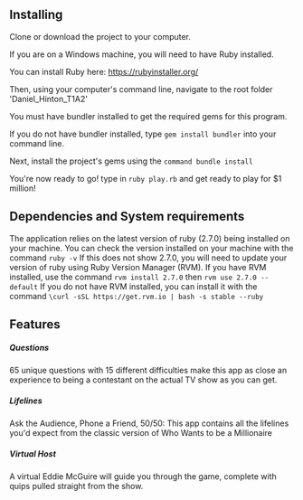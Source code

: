 ## Installing

Clone or download the project to your computer.

If you are on a Windows machine, you will need to have Ruby installed.

You can install Ruby here: https://rubyinstaller.org/

Then, using your computer's command line, navigate to the root folder 'Daniel_Hinton_T1A2'

You must have bundler installed to get the required gems for this program.

If you do not have bundler installed, type `gem install bundler` into your command line.

Next, install the project's gems using the `command bundle install`

You're now ready to go! type in `ruby play.rb` and get ready to play for $1 million!

## Dependencies and System requirements
The application relies on the latest version of ruby (2.7.0) being installed on your machine. You can check the version installed on your machine with the command `ruby -v`
If this does not show 2.7.0, you will need to update your version of ruby using Ruby Version Manager (RVM).
If you have RVM installed, use the command `rvm install 2.7.0` then `rvm use 2.7.0 --default`
If you do not have RVM installed, you can install it with the command `\curl -sSL https://get.rvm.io | bash -s stable --ruby`

## Features
##### Questions
65 unique questions with 15 different difficulties make this app as close an experience to being a contestant on the actual TV show as you can get.
##### Lifelines
Ask the Audience, Phone a Friend, 50/50: This app contains all the lifelines you'd expect from the classic version of Who Wants to be a Millionaire
##### Virtual Host
A virtual Eddie McGuire will guide you through the game, complete with quips pulled straight from the show.